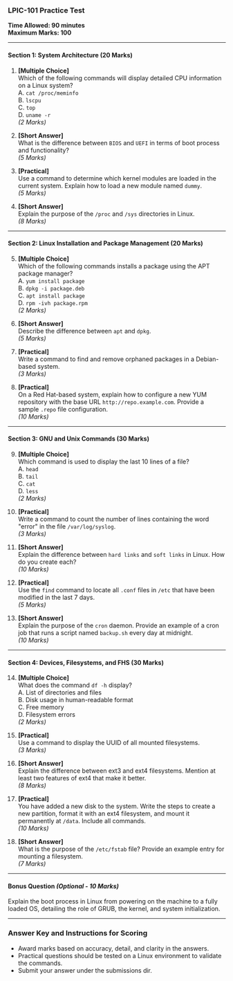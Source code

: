 ### **LPIC-101 Practice Test**

**Time Allowed: 90 minutes**  
**Maximum Marks: 100**

---

#### **Section 1: System Architecture** (20 Marks)

1. **[Multiple Choice]**  
   Which of the following commands will display detailed CPU information on a Linux system?  
   A. `cat /proc/meminfo`  
   B. `lscpu`  
   C. `top`  
   D. `uname -r`  
   *(2 Marks)*  

2. **[Short Answer]**  
   What is the difference between `BIOS` and `UEFI` in terms of boot process and functionality?  
   *(5 Marks)*  

3. **[Practical]**  
   Use a command to determine which kernel modules are loaded in the current system. Explain how to load a new module named `dummy`.  
   *(5 Marks)*  

4. **[Short Answer]**  
   Explain the purpose of the `/proc` and `/sys` directories in Linux.  
   *(8 Marks)*  

---

#### **Section 2: Linux Installation and Package Management** (20 Marks)

5. **[Multiple Choice]**  
   Which of the following commands installs a package using the APT package manager?  
   A. `yum install package`  
   B. `dpkg -i package.deb`  
   C. `apt install package`  
   D. `rpm -ivh package.rpm`  
   *(2 Marks)*  

6. **[Short Answer]**  
   Describe the difference between `apt` and `dpkg`.  
   *(5 Marks)*  

7. **[Practical]**  
   Write a command to find and remove orphaned packages in a Debian-based system.  
   *(3 Marks)*  

8. **[Practical]**  
   On a Red Hat-based system, explain how to configure a new YUM repository with the base URL `http://repo.example.com`. Provide a sample `.repo` file configuration.  
   *(10 Marks)*  

---

#### **Section 3: GNU and Unix Commands** (30 Marks)

9. **[Multiple Choice]**  
   Which command is used to display the last 10 lines of a file?  
   A. `head`  
   B. `tail`  
   C. `cat`  
   D. `less`  
   *(2 Marks)*  

10. **[Practical]**  
    Write a command to count the number of lines containing the word "error" in the file `/var/log/syslog`.  
    *(3 Marks)*  

11. **[Short Answer]**  
    Explain the difference between `hard links` and `soft links` in Linux. How do you create each?  
    *(10 Marks)*  

12. **[Practical]**  
    Use the `find` command to locate all `.conf` files in `/etc` that have been modified in the last 7 days.  
    *(5 Marks)*  

13. **[Short Answer]**  
    Explain the purpose of the `cron` daemon. Provide an example of a cron job that runs a script named `backup.sh` every day at midnight.  
    *(10 Marks)*  

---

#### **Section 4: Devices, Filesystems, and FHS** (30 Marks)

14. **[Multiple Choice]**  
    What does the command `df -h` display?  
    A. List of directories and files  
    B. Disk usage in human-readable format  
    C. Free memory  
    D. Filesystem errors  
    *(2 Marks)*  

15. **[Practical]**  
    Use a command to display the UUID of all mounted filesystems.  
    *(3 Marks)*  

16. **[Short Answer]**  
    Explain the difference between ext3 and ext4 filesystems. Mention at least two features of ext4 that make it better.  
    *(8 Marks)*  

17. **[Practical]**  
    You have added a new disk to the system. Write the steps to create a new partition, format it with an ext4 filesystem, and mount it permanently at `/data`. Include all commands.  
    *(10 Marks)*  

18. **[Short Answer]**  
    What is the purpose of the `/etc/fstab` file? Provide an example entry for mounting a filesystem.  
    *(7 Marks)*  

---

#### **Bonus Question** *(Optional - 10 Marks)*  
Explain the boot process in Linux from powering on the machine to a fully loaded OS, detailing the role of GRUB, the kernel, and system initialization.

---

### **Answer Key and Instructions for Scoring**
- Award marks based on accuracy, detail, and clarity in the answers.
- Practical questions should be tested on a Linux environment to validate the commands.
- Submit your answer under the submissions dir.
